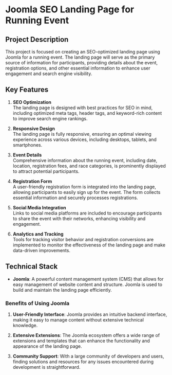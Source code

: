 # Joomla SEO Landing Page for Running Event

## Project Description

This project is focused on creating an SEO-optimized landing page using Joomla for a running event. The landing page will serve as the primary source of information for participants, providing details about the event, registration options, and other essential information to enhance user engagement and search engine visibility.

## Key Features

1. **SEO Optimization**  
   The landing page is designed with best practices for SEO in mind, including optimized meta tags, header tags, and keyword-rich content to improve search engine rankings.

2. **Responsive Design**  
   The landing page is fully responsive, ensuring an optimal viewing experience across various devices, including desktops, tablets, and smartphones.

3. **Event Details**  
   Comprehensive information about the running event, including date, location, registration fees, and race categories, is prominently displayed to attract potential participants.

4. **Registration Form**  
   A user-friendly registration form is integrated into the landing page, allowing participants to easily sign up for the event. The form collects essential information and securely processes registrations.

5. **Social Media Integration**  
   Links to social media platforms are included to encourage participants to share the event with their networks, enhancing visibility and engagement.

6. **Analytics and Tracking**  
   Tools for tracking visitor behavior and registration conversions are implemented to monitor the effectiveness of the landing page and make data-driven improvements.

## Technical Stack

- **Joomla**: A powerful content management system (CMS) that allows for easy management of website content and structure. Joomla is used to build and maintain the landing page efficiently.

### Benefits of Using Joomla

1. **User-Friendly Interface**: Joomla provides an intuitive backend interface, making it easy to manage content without extensive technical knowledge.

2. **Extensive Extensions**: The Joomla ecosystem offers a wide range of extensions and templates that can enhance the functionality and appearance of the landing page.

3. **Community Support**: With a large community of developers and users, finding solutions and resources for any issues encountered during development is straightforward.
